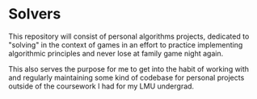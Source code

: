 # Solvers

This repository will consist of personal algorithms projects, dedicated to "solving" in the context of games in an effort to practice implementing algorithmic principles and never lose at family game night again.

This also serves the purpose for me to get into the habit of working with and regularly maintaining some kind of codebase for personal projects outside of the coursework I had for my LMU undergrad.
